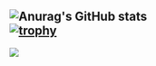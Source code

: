 ![Anurag's GitHub stats](https://github-readme-stats.vercel.app/api?username=spackman&include_orgs=true&count_private=true&show_icons=true&theme=swift)  
[![trophy](https://github-profile-trophy.vercel.app/?username=spackman&include_orgs=true&theme=flat&row=2&column=4&margin-w=9.5&margin-h=9.5&count_private=true&include_all_commits=true)](https://github.com/ryo-ma/github-profile-trophy)  
---

<div>
  <img src="https://github-readme-stats.vercel.app/api/top-langs/?username=spackman&include_orgs=true&layout=compact" />
</div>
